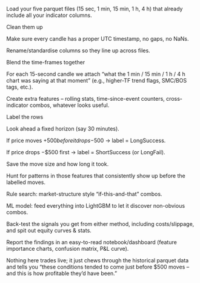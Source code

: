 Load your five parquet files (15 sec, 1 min, 15 min, 1 h, 4 h) that already include all your indicator columns.

Clean them up

Make sure every candle has a proper UTC timestamp, no gaps, no NaNs.

Rename/standardise columns so they line up across files.

Blend the time-frames together

For each 15-second candle we attach “what the 1 min / 15 min / 1 h / 4 h chart was saying at that moment” (e.g., higher-TF trend flags, SMC/BOS tags, etc.).

Create extra features – rolling stats, time-since-event counters, cross-indicator combos, whatever looks useful.

Label the rows

Look ahead a fixed horizon (say 30 minutes).

If price moves +$500 before it drops −$500 → label = LongSuccess.

If price drops −$500 first → label = ShortSuccess (or LongFail).

Save the move size and how long it took.

Hunt for patterns in those features that consistently show up before the labelled moves.

Rule search: market-structure style “if-this-and-that” combos.

ML model: feed everything into LightGBM to let it discover non-obvious combos.

Back-test the signals you get from either method, including costs/slippage, and spit out equity curves & stats.

Report the findings in an easy-to-read notebook/dashboard (feature importance charts, confusion matrix, P&L curve).

Nothing here trades live; it just chews through the historical parquet data and tells you “these conditions tended to come just before $500 moves – and this is how profitable they’d have been.”